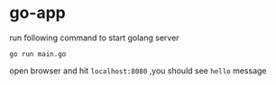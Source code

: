 # go-app

run following command to start golang server

```
go run main.go
```

open browser and hit `localhost:8080` ,you should see `hello` message
